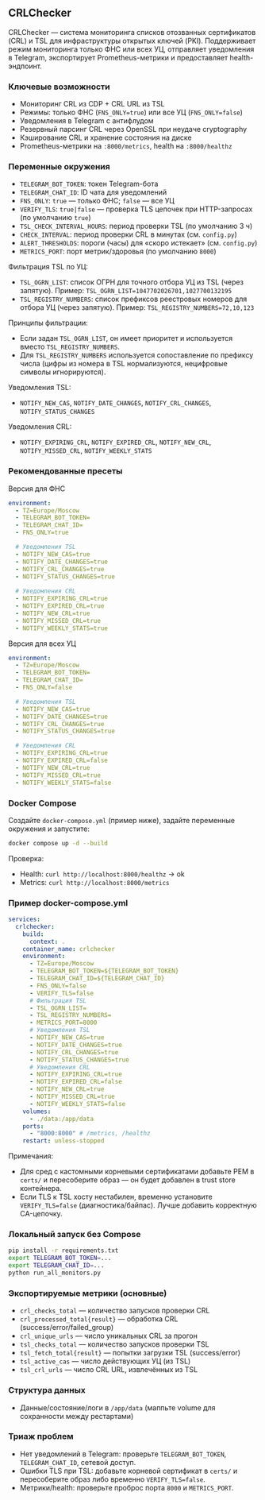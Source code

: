 ## CRLChecker

CRLChecker — система мониторинга списков отозванных сертификатов (CRL) и TSL для инфраструктуры открытых ключей (PKI). Поддерживает режим мониторинга только ФНС или всех УЦ, отправляет уведомления в Telegram, экспортирует Prometheus-метрики и предоставляет health-эндпоинт.

### Ключевые возможности
- Мониторинг CRL из CDP + CRL URL из TSL
- Режимы: только ФНС (`FNS_ONLY=true`) или все УЦ (`FNS_ONLY=false`)
- Уведомления в Telegram с антифлудом
- Резервный парсинг CRL через OpenSSL при неудаче cryptography
- Кэширование CRL и хранение состояния на диске
- Prometheus-метрики на `:8000/metrics`, health на `:8000/healthz`

### Переменные окружения
- `TELEGRAM_BOT_TOKEN`: токен Telegram-бота
- `TELEGRAM_CHAT_ID`: ID чата для уведомлений
- `FNS_ONLY`: `true` — только ФНС; `false` — все УЦ
- `VERIFY_TLS`: `true|false` — проверка TLS цепочек при HTTP-запросах (по умолчанию `true`)
- `TSL_CHECK_INTERVAL_HOURS`: период проверки TSL (по умолчанию 3 ч)
- `CHECK_INTERVAL`: период проверки CRL в минутах (см. `config.py`)
- `ALERT_THRESHOLDS`: пороги (часы) для «скоро истекает» (см. `config.py`)
- `METRICS_PORT`: порт метрик/здоровья (по умолчанию `8000`)

Фильтрация TSL по УЦ:
- `TSL_OGRN_LIST`: список ОГРН для точного отбора УЦ из TSL (через запятую). Пример: `TSL_OGRN_LIST=1047702026701,1027700132195`
- `TSL_REGISTRY_NUMBERS`: список префиксов реестровых номеров для отбора УЦ (через запятую). Пример: `TSL_REGISTRY_NUMBERS=72,10,123`

Принципы фильтрации:
- Если задан `TSL_OGRN_LIST`, он имеет приоритет и используется вместо `TSL_REGISTRY_NUMBERS`.
- Для `TSL_REGISTRY_NUMBERS` используется сопоставление по префиксу числа (цифры из номера в TSL нормализуются, нецифровые символы игнорируются).

Уведомления TSL:
- `NOTIFY_NEW_CAS`, `NOTIFY_DATE_CHANGES`, `NOTIFY_CRL_CHANGES`, `NOTIFY_STATUS_CHANGES`

Уведомления CRL:
- `NOTIFY_EXPIRING_CRL`, `NOTIFY_EXPIRED_CRL`, `NOTIFY_NEW_CRL`, `NOTIFY_MISSED_CRL`, `NOTIFY_WEEKLY_STATS`

### Рекомендованные пресеты

Версия для ФНС
```yaml
environment:
  - TZ=Europe/Moscow
  - TELEGRAM_BOT_TOKEN=
  - TELEGRAM_CHAT_ID=
  - FNS_ONLY=true

  # Уведомления TSL
  - NOTIFY_NEW_CAS=true
  - NOTIFY_DATE_CHANGES=true
  - NOTIFY_CRL_CHANGES=true
  - NOTIFY_STATUS_CHANGES=true
    
  # Уведомления CRL
  - NOTIFY_EXPIRING_CRL=true
  - NOTIFY_EXPIRED_CRL=true
  - NOTIFY_NEW_CRL=true
  - NOTIFY_MISSED_CRL=true
  - NOTIFY_WEEKLY_STATS=true
```

Версия для всех УЦ
```yaml
environment:
  - TZ=Europe/Moscow
  - TELEGRAM_BOT_TOKEN=
  - TELEGRAM_CHAT_ID=
  - FNS_ONLY=false

  # Уведомления TSL
  - NOTIFY_NEW_CAS=true
  - NOTIFY_DATE_CHANGES=true
  - NOTIFY_CRL_CHANGES=true
  - NOTIFY_STATUS_CHANGES=true

  # Уведомления CRL
  - NOTIFY_EXPIRING_CRL=true
  - NOTIFY_EXPIRED_CRL=false
  - NOTIFY_NEW_CRL=true
  - NOTIFY_MISSED_CRL=true
  - NOTIFY_WEEKLY_STATS=false
```

### Docker Compose
Создайте `docker-compose.yml` (пример ниже), задайте переменные окружения и запустите:
```bash
docker compose up -d --build
```

Проверка:
- Health: `curl http://localhost:8000/healthz` → ok
- Metrics: `curl http://localhost:8000/metrics`

### Пример docker-compose.yml
```yaml
services:
  crlchecker:
    build:
      context: .
    container_name: crlchecker
    environment:
      - TZ=Europe/Moscow
      - TELEGRAM_BOT_TOKEN=${TELEGRAM_BOT_TOKEN}
      - TELEGRAM_CHAT_ID=${TELEGRAM_CHAT_ID}
      - FNS_ONLY=false
      - VERIFY_TLS=false
      # Фильтрация TSL
      - TSL_OGRN_LIST=
      - TSL_REGISTRY_NUMBERS=
      - METRICS_PORT=8000
      # Уведомления TSL
      - NOTIFY_NEW_CAS=true
      - NOTIFY_DATE_CHANGES=true
      - NOTIFY_CRL_CHANGES=true
      - NOTIFY_STATUS_CHANGES=true
      # Уведомления CRL
      - NOTIFY_EXPIRING_CRL=true
      - NOTIFY_EXPIRED_CRL=false
      - NOTIFY_NEW_CRL=true
      - NOTIFY_MISSED_CRL=true
      - NOTIFY_WEEKLY_STATS=false
    volumes:
      - ./data:/app/data
    ports:
      - "8000:8000" # /metrics, /healthz
    restart: unless-stopped
```

Примечания:
- Для сред с кастомными корневыми сертификатами добавьте PEM в `certs/` и пересоберите образ — он будет добавлен в trust store контейнера.
- Если TLS к TSL хосту нестабилен, временно установите `VERIFY_TLS=false` (диагностика/байпас). Лучше добавить корректную CA-цепочку.

### Локальный запуск без Compose
```bash
pip install -r requirements.txt
export TELEGRAM_BOT_TOKEN=...
export TELEGRAM_CHAT_ID=...
python run_all_monitors.py
```

### Экспортируемые метрики (основные)
- `crl_checks_total` — количество запусков проверки CRL
- `crl_processed_total{result}` — обработка CRL (success/error/failed_group)
- `crl_unique_urls` — число уникальных CRL за прогон
- `tsl_checks_total` — количество запусков проверки TSL
- `tsl_fetch_total{result}` — попытки загрузки TSL (success/error)
- `tsl_active_cas` — число действующих УЦ (из TSL)
- `tsl_crl_urls` — число CRL URL, извлечённых из TSL

### Структура данных
- Данные/состояние/логи в `/app/data` (маппьте volume для сохранности между рестартами)

### Триаж проблем
- Нет уведомлений в Telegram: проверьте `TELEGRAM_BOT_TOKEN`, `TELEGRAM_CHAT_ID`, сетевой доступ.
- Ошибки TLS при TSL: добавьте корневой сертификат в `certs/` и пересоберите образ либо временно `VERIFY_TLS=false`.
- Метрики/health: проверьте проброс порта `8000` и `METRICS_PORT`.


